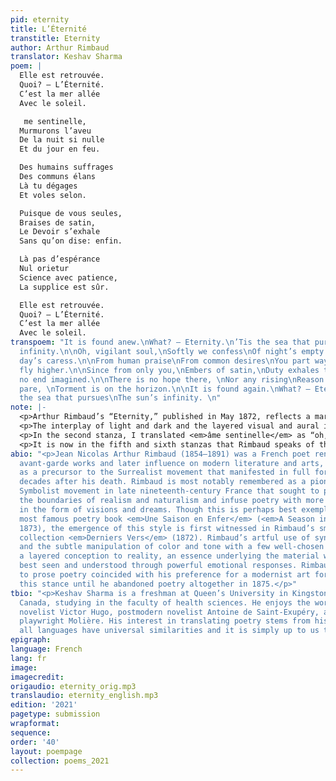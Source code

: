 ```yaml
---
pid: eternity
title: L’Éternité
transtitle: Eternity
author: Arthur Rimbaud
translator: Keshav Sharma
poem: |
  Elle est retrouvée.
  Quoi? — L’Éternité.
  C’est la mer allée
  Avec le soleil.

   me sentinelle,
  Murmurons l’aveu
  De la nuit si nulle
  Et du jour en feu.

  Des humains suffrages
  Des communs élans
  Là tu dégages
  Et voles selon.

  Puisque de vous seules,
  Braises de satin,
  Le Devoir s’exhale
  Sans qu’on dise: enfin.

  Là pas d’espérance
  Nul orietur
  Science avec patience,
  La supplice est sûr.

  Elle est retrouvée.
  Quoi? — L’Éternité.
  C’est la mer allée
  Avec le soleil.
transpoem: "It is found anew.\nWhat? — Eternity.\n’Tis the sea that pursues\nThe sun’s
  infinity.\n\nOh, vigilant soul,\nSoftly we confess\nOf night’s empty hole\nAnd kindling
  day’s caress.\n\nFrom human praise\nFrom common desires\nYou part ways\nAnd still
  fly higher.\n\nSince from only you,\nEmbers of satin,\nDuty exhales through\nWith
  no end imagined.\n\nThere is no hope there, \nNor any rising\nReason and patience
  pare, \nTorment is on the horizon.\n\nIt is found again.\nWhat? — Eternity.\n’Tis
  the sea that pursues\nThe sun’s infinity. \n"
note: |-
  <p>Arthur Rimbaud’s “Eternity,” published in May 1872, reflects a marked shift in the poet’s form and style, opting for a more subtle tone and delicate imagery to express his desire for spiritual rejuvenation. This follows a period of violent passion, jealousy, and guilt on account of his illicit relationship with fellow poet Paul Verlaine. More importantly, the poem represents a liminal stage in Rimbaud’s poetic career: the departure from poetic convention in the form of verse composition into the individual territory, where he pushed the boundaries of poetic structure and style through his later works. “Eternity” is a timeless depiction of an evanescent moment, the sunset at sea.</p>
  <p>The interplay of light and dark and the layered visual and aural imagery that Rimbaud uses to emphasize the abstract nature of the setting portrays eternity as an elusive yet tantalizing experience for the narrator. In keeping with this interpretation while consolidating the original form to the greatest extent possible, I chose to translate <em>allée</em>, which is literally translated as “gone” to “pursues.” By doing so, I aimed to characterize this scene between the sea and the sun as an eternal journey as opposed to an eternal destination for the narrator, thereby setting the stage for the flurry of observations and emotions that ensues. The sun also represents an object of rapture for the narrator, so I translated it in a manner that complements the transience of the moment: “the sun’s infinity” within an “Eternity.”</p>
  <p>In the second stanza, I translated <em>âme sentinelle</em> as “oh, vigilant soul,” as opposed to other translations describing a “guardian soul” or “sentinel soul,” as it seems to convey the soul as a better version of the narrator, one that sees more and understands more. This is better suited to Rimbaud’s character, which the narrator presumably reflects, in that the narrator emulates the soul, as Rimbaud intends to become a more idealized version of himself. This further supports my translation of the next line where <em>Murmurons l’aveu</em> becomes “Softly we confess,” a reluctant declaration between the narrator and the soul. The translation imbues the concept of eternity with an air of secrecy and provides further rationale for its elusive nature. The simple change between the next two lines, “night’s empty hole” and “kindling day’s caress,” further demarcates his past from that which he aims to be. By leaving his old self behind, Rimbaud shall “part ways” and “still fly higher,” thereby liberating himself from “human praise” (translated from <em>humains suffrages</em> — a poet’s success is derived from recognition of the quality of their work by others) and “common desires” (translated from <em>communs élans</em> — a pointed allusion to his relationship with Paul Verlaine).</p>
  <p>It is now in the fifth and sixth stanzas that Rimbaud speaks of the ill-fated future. I chose to interpret the final two lines, “Le Devoir s’exhale / Sans qu’on dise: enfin,” as Rimbaud foreseeing a futile struggle to live his current life and complete his duties as a poet with satisfaction, thus “Duty’s exhale blown / And no end imagined.” This is only made clearer in the sixth stanza, in which I translated <em>Là pas d’espérance</em> as “There is no hope there,” “there” being his future life as a poet, and <em>Nul orietur</em> as “Nor any rising.” The translation of the third line in the fifth stanza proved to be quite difficult as <em>orietur</em>, an old French noun derived from the Latin verb <em>orior</em>, loosely translated as “to emerge” or “to rise,” had little pertinence to the poem. Of its several meanings, I chose to define <em>orietur</em> as “rising” to express a double entendre with the physical rising of the sun and the spiritual rising of Rimbaud above his former, banal life. With the repetition of the first stanza in the last, Rimbaud emphasizes the derivative nature of eternity and, more importantly, the repetitive and seemingly unresolved struggle he had faced to achieve spiritual reform.</p>
abio: "<p>Jean Nicolas Arthur Rimbaud (1854–1891) was a French poet renowned for his
  avant-garde works and later influence on modern literature and arts, which served
  as a precursor to the Surrealist movement that manifested in full force almost three
  decades after his death. Rimbaud is most notably remembered as a pioneer of the
  Symbolist movement in late nineteenth-century France that sought to push beyond
  the boundaries of realism and naturalism and infuse poetry with more imagination
  in the form of visions and dreams. Though this is perhaps best exemplified in his
  most famous poetry book <em>Une Saison en Enfer</em> (<em>A Season in Hell</em>,
  1873), the emergence of this style is first witnessed in Rimbaud’s smaller poetry
  collection <em>Derniers Vers</em> (1872). Rimbaud’s artful use of synaesthetic imagery
  and the subtle manipulation of color and tone with a few well-chosen words adds
  a layered conception to reality, an essence underlying the material world that is
  best seen and understood through powerful emotional responses. Rimbaud’s later shift
  to prose poetry coincided with his preference for a modernist art form; he kept
  this stance until he abandoned poetry altogether in 1875.</p>"
tbio: "<p>Keshav Sharma is a freshman at Queen’s University in Kingston, Ontario,
  Canada, studying in the faculty of health sciences. He enjoys the works of Romantic
  novelist Victor Hugo, postmodern novelist Antoine de Saint-Exupéry, and seventeenth-century
  playwright Molière. His interest in translating poetry stems from his belief that
  all languages have universal similarities and it is simply up to us to uncover them.</p>"
epigraph: 
language: French
lang: fr
image: 
imagecredit: 
origaudio: eternity_orig.mp3
translaudio: eternity_english.mp3
edition: '2021'
pagetype: submission
wrapformat: 
sequence: 
order: '40'
layout: poempage
collection: poems_2021
---
```

